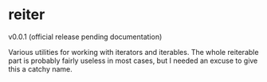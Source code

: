 # reiter
v0.0.1 (official release pending documentation)

Various utilities for working with iterators and iterables. The whole reiterable part is probably fairly useless in most cases, but I needed an excuse to give this a catchy name.
